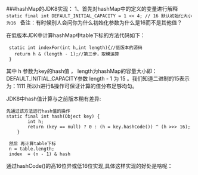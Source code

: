 
###hashMap的JDK8实现：
   1、首先对hashMap中的定义的变量进行解释 
      ````  
     static final int DEFAULT_INITIAL_CAPACITY = 1 << 4; // 16 默认初始化大小为16 
      ````
   备注：有时候别人会问你为什么初始化参数为什么是16而不是其他值？
   
   在低版本JDK中计算hashMap中table下标的方法代码如下：
   ````
    static int indexFor(int h,int length){//低版本的源码
      return h & (length - 1);//第三步，取模运算
    }
   ````
  其中 h 参数为key的hash值 ， length为hashMap的容量大小即： DEFAULT_INITIAL_CAPACITY参数
  length - 1 为 15 。我们知道二进制的15表示为：1111 所以h进行&操作可保证计算的值分布足够均匀。
  
  JDK8中hash值计算与之前版本稍有差异:
  ````
  先通过该方法进行hash值的操作
  static final int hash(Object key) {
          int h;
          return (key == null) ? 0 : (h = key.hashCode()) ^ (h >>> 16);
      }
      
   然后 再计算table下标 
   n = table.length;
   index  = (n - 1) & hash
   ````   
   通过hashCode()的高16位异或低16位实现,具体这样实现的好处是啥呢：
  
